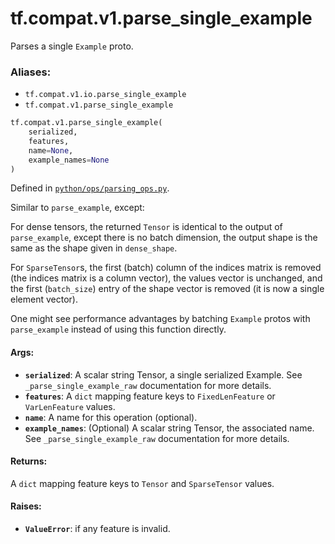 <div itemscope itemtype="http://developers.google.com/ReferenceObject">
<meta itemprop="name" content="tf.compat.v1.parse_single_example" />
<meta itemprop="path" content="Stable" />
</div>

# tf.compat.v1.parse_single_example

Parses a single `Example` proto.

### Aliases:

* `tf.compat.v1.io.parse_single_example`
* `tf.compat.v1.parse_single_example`

``` python
tf.compat.v1.parse_single_example(
    serialized,
    features,
    name=None,
    example_names=None
)
```



Defined in [`python/ops/parsing_ops.py`](/code/stable/tensorflow/python/ops/parsing_ops.py).

<!-- Placeholder for "Used in" -->

Similar to `parse_example`, except:

For dense tensors, the returned `Tensor` is identical to the output of
`parse_example`, except there is no batch dimension, the output shape is the
same as the shape given in `dense_shape`.

For `SparseTensor`s, the first (batch) column of the indices matrix is removed
(the indices matrix is a column vector), the values vector is unchanged, and
the first (`batch_size`) entry of the shape vector is removed (it is now a
single element vector).

One might see performance advantages by batching `Example` protos with
`parse_example` instead of using this function directly.

#### Args:


* <b>`serialized`</b>: A scalar string Tensor, a single serialized Example.
  See `_parse_single_example_raw` documentation for more details.
* <b>`features`</b>: A `dict` mapping feature keys to `FixedLenFeature` or
  `VarLenFeature` values.
* <b>`name`</b>: A name for this operation (optional).
* <b>`example_names`</b>: (Optional) A scalar string Tensor, the associated name.
  See `_parse_single_example_raw` documentation for more details.


#### Returns:

A `dict` mapping feature keys to `Tensor` and `SparseTensor` values.



#### Raises:


* <b>`ValueError`</b>: if any feature is invalid.